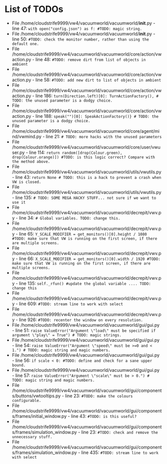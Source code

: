 # List of TODOs

* File /home/cloudstrife9999/vw4/vacuumworld/vacuumworld/__init__.py - line 47: `with open("config.json") as f: #TODO: magic string.`
* File /home/cloudstrife9999/vw4/vacuumworld/vacuumworld/__init__.py - line 50: `#TODO: check the monitor number, rather than using the default one.`
* File /home/cloudstrife9999/vw4/vacuumworld/vacuumworld/core/action/vwaction.py - line 48: `#TODO: remove dirt from list of objects in ambient`
* File /home/cloudstrife9999/vw4/vacuumworld/vacuumworld/core/action/vwaction.py - line 58: `#TODO: add new dirt to list of objects in ambient`
* File /home/cloudstrife9999/vw4/vacuumworld/vacuumworld/core/action/vwaction.py - line 186: `turn(Direction.left)[0]: TurnActionFactory(), # TODO: the unused parameter is a dodgy choice.`
* File /home/cloudstrife9999/vw4/vacuumworld/vacuumworld/core/action/vwaction.py - line 188: `speak("")[0]: SpeakActionFactory()} # TODO: the unused parameter is a dodgy choice.`
* File /home/cloudstrife9999/vw4/vacuumworld/vacuumworld/core/agent/mind/vwmind.py - line 21: `# TODO: more hacks with the unused parameters`
* File /home/cloudstrife9999/vw4/vacuumworld/vacuumworld/core/user/vwuser.py - line 114: `return random([drop(Colour.green), drop(Colour.orange)]) #TODO: is this logic correct? Compare with the method above.`
* File /home/cloudstrife9999/vw4/vacuumworld/vacuumworld/utils/vwutils.py - line 43: `return None # TODO: this is a hack to prevent a crash when VW is closed.`
* File /home/cloudstrife9999/vw4/vacuumworld/vacuumworld/utils/vwutils.py - line 135: `# TODO: SOME MEGA HACKY STUFF... not sure if we want to use it`
* File /home/cloudstrife9999/vw4/vacuumworld/vacuumworld/decrepit/vwv.py - line 34: `# Global variables. TODO: change this.`
* File /home/cloudstrife9999/vw4/vacuumworld/vacuumworld/decrepit/vwv.py - line 65: `Y_SCALE_MODIFIER = get_monitors()[0].height / 1080 #TODO: make sure that VW is running on the first screen, if there are multiple screens.`
* File /home/cloudstrife9999/vw4/vacuumworld/vacuumworld/decrepit/vwv.py - line 66: `X_SCALE_MODIFIER = get_monitors()[0].width / 1920 #TODO: make sure that VW is running on the first screen, if there are multiple screens.`
* File /home/cloudstrife9999/vw4/vacuumworld/vacuumworld/decrepit/vwv.py - line 135: `self._rfun() #update the global variable .... TODO: change this`
* File /home/cloudstrife9999/vw4/vacuumworld/vacuumworld/decrepit/vwv.py - line 609: `#TODO: stream line to work with select`
* File /home/cloudstrife9999/vw4/vacuumworld/vacuumworld/decrepit/vwv.py - line 926: `#TODO: recenter the window on every resolution.`
* File /home/cloudstrife9999/vw4/vacuumworld/vacuumworld/gui/gui.py - line 51: `raise ValueError("Argument \"load\" must be specified if argument \"play\" = True") # TODO: magic strings.`
* File /home/cloudstrife9999/vw4/vacuumworld/vacuumworld/gui/gui.py - line 54: `raise ValueError("Argument \"speed\" must be >=0 and < 1.") # TODO: magic string and magic numbers.`
* File /home/cloudstrife9999/vw4/vacuumworld/vacuumworld/gui/gui.py - line 56: `if scale < 0: #TODO: define and check for a sane upper bound.`
* File /home/cloudstrife9999/vw4/vacuumworld/vacuumworld/gui/gui.py - line 57: `raise ValueError("Argument \"scale\" must be > 0.") # TODO: magic string and magic numbers.`
* File /home/cloudstrife9999/vw4/vacuumworld/vacuumworld/gui/components/buttons/vwtooltips.py - line 23: `#TODO: make the colours configurable.`
* File /home/cloudstrife9999/vw4/vacuumworld/vacuumworld/gui/components/frames/initial_window.py - line 43: `#TODO: is this useful?`
* File /home/cloudstrife9999/vw4/vacuumworld/vacuumworld/gui/components/frames/simulation_window.py - line 23: `#TODO: check and remove the unnecessary stuff.`
* File /home/cloudstrife9999/vw4/vacuumworld/vacuumworld/gui/components/frames/simulation_window.py - line 435: `#TODO: stream line to work with select`
